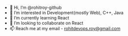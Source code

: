 - 👋 Hi, I’m @rohitroy-github
- 👀 I’m interested in Development(mostly Web), C++, Java 
- 🌱 I’m currently learning React 
- 💞️ I’m looking to collaborate on React 
- 📫 Reach me at my email - rohitdevops.roy@gmail.com
<!---
rohitroy-github/rohitroy-github is a ✨ special ✨ repository because its `README.md` (this file) appears on your GitHub profile.
You can click the Preview link to take a look at your changes.
iam
